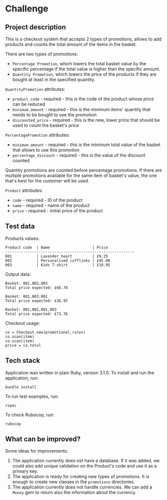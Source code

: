 # Challenge

## Project description

This is a checkout system that accepts 2 types of promotions, allows to add products and counts the total amount of the items in the basket.

There are two types of promotions:
- `Percentage Promotion`, which lowers the total basket value by the specific percentage if the total value is higher than the specific amount.
- `Quantity Promotion`, which lowers the price of the products if they are bought at least in the specified quantity.

`QuantityPromotion` attributes:
- `product_code` - required - this is the code of the product whose price can be reduced
- `minimum_amount` - required - this is the minimum items' quantity that needs to be bought to use the promotion
- `discounted_price` - required - this is the new, lower price that should be used to count the basket's price

`PercentagePromotion` attributes:
- `minimum_amount` - required - this is the minimum total value of the basket that allows to use this promotion
- `percentage_discount` - required - this is the value of the discount counted.

Quantity promotions are counted before percentage promotions.
If there are multiple promotions available for the same item of basket's value, the one that's best for the customer will be used.

`Product` attributes:
- `code` - required - ID of the product
- `name` - required - name of the product
- `price` - required - initial price of the product

## Test data

Products values:
```
Product code  | Name                   | Price
----------------------------------------------------------
001           | Lavender heart         | £9.25
002           | Personalised cufflinks | £45.00
003           | Kids T-shirt           | £19.95
```

Output data:
```
Basket: 001,002,003
Total price expected: £66.78

Basket: 001,003,001
Total price expected: £36.95

Basket: 001,002,001,003
Total price expected: £73.76
```
Checkout usage:
```
co = Checkout.new(promotional_rules)
co.scan(item)
co.scan(item)
price = co.total
```

## Tech stack

Application was written in plain Ruby, version 3.1.0.
To install and run the application, run:

```
bundle install
```

To run test examples, run:
```
rspec
```

To check Rubocop, run:
```
rubocop
```

## What can be improved?

Some ideas for improvements:
1. The application currently does not have a database. If it was added, we could also add unique validation on the Product's code and use it as a primary key.
2. The application is ready for creating new types of promotions. It is enough to create new classes in the `promotions` directories.
3. The application currently does not handle currencies. We can add a `Money` gem to return also the information about the currency.
